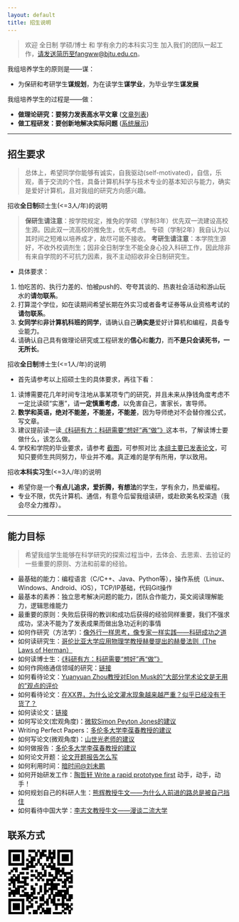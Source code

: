 ```yaml
---
layout: default
title: 招生说明
---
```


> 欢迎 全日制 学硕/博士 和 学有余力的本科实习生 加入我们的团队一起工作，请发送简历至fangww@bjtu.edu.cn。

我组培养学生的原则是——谋：

- 为保研和考研学生**谋规划**，为在读学生**谋学业**，为毕业学生**谋发展**

我组培养学生的过程是——做：

- **做理论研究：要努力发表高水平文章** ([文章列表](https://fangvv.github.io/Homepage/publication.html))
- **做工程研发：要创新地解决实际问题** ([系统展示](https://fangvv.github.io/Homepage/Demo.html))

----------

## 招生要求

> 总体上，希望同学你能够有诚实，自我驱动(self-motivated)，自信，乐观，善于交流的个性，具备计算机科学与技术专业的基本知识与能力，确实是爱好计算机，且对我组的研究方向感兴趣。

招收**全日制**硕士生(<=3人/年)的说明

> **保研生请注意**：按学院规定，推免的学硕（学制3年）优先双一流建设高校生源。因此双一流高校的推免生，优先考虑。 专硕（学制2年）我自认为以其时间之短难以培养成才，故尽可能不接收。 **考研生请注意**：本学院生源好，不收外校调剂生；因非全日制学生不能全身心投入科研工作，因此除非有来自学院的不可抗力因素，我不主动招收非全日制研究生。

- 具体要求：
 1. 怕吃苦的、执行力差的、怕被push的、夸夸其谈的、热衷社会活动和游山玩水的**请勿联系**。
 1. 打算混个学位，如在读期间希望长期在外实习或者备考证券等从业资格考试的**请勿联系**。
 1. **女同学**和**非计算机科班的同学**，请确认自己**确实是**爱好计算机和编程，具备专业能力。
 1. 请确认自己具有做理论研究或工程研发的**信心**和**能力**，而**不是只会读死书，一无所长**。

招收**全日制**博士生(<=1人/年)的说明

- 首先请参考以上招硕士生的具体要求，再往下看：
 1. 读博需要花几年时间专注地从事某项专门的研究，并且未来从挣钱角度考虑不一定比读硕“实惠”，请**一定慎重考虑**，以免害自己，害家长，害导师。
 1. **数学和英语，绝对不能差，不能差，不能差**，因为导师绝对不会替你推公式，写文章。
 1. 建议提前读一读[《科研有方：科研需要“想好”再“做”》](https://book.douban.com/subject/26732439/)这本书，了解读博士要做什么，该怎么做。
 1. 学校和学院的毕业要求，请参考 [截图](phdpaper.jpg)，可参照对比 [本组主要已发表论文](http://scit.bjtu.edu.cn/cms/staff/8530/?cat=12#paper)，可知只要师生共同努力，毕业并不难。真正难的是学有所用，学以致用。

招收**本科实习生**(<=3人/年)的说明

- 希望你是一个**有点儿追求，爱折腾，有想法**的学生，学有余力，热爱编程。
- 专业不限，优先计算机、通信，有意今后留我组读研，或赴欧美名校深造（我会尽全力推荐）。

----------

## 能力目标

> 希望我组学生能够在科学研究的探索过程当中，去体会、去思索、去验证的一些重要的原则、方法和前辈的经验。

- 最基础的能力：编程语言（C/C++、Java、Python等），操作系统（Linux、Windows、Android、iOS），TCP/IP基础，代码Git操作
- 最基本的素养：独立思考解决问题的能力，团队合作能力，英文阅读理解能力，逻辑思维能力
- 最重要的原则：失败后获得的教训和成功后获得的经验同样重要，我们不强求成功，坚决不能为了发表成果而做出急功近利的事情
- 如何作研究（方法学）：[像外行一样思考，像专家一样实践——科研成功之道](http://book.douban.com/subject/1867455/ "像外行一样思考，像专家一样实践——科研成功之道")
- 如何读研究生：[哥伦比亚大学应用物理学教授赫曼提出的赫曼法则（The Laws of Herman）](http://blog.sciencenet.cn/home.php?mod=space&uid=41757&do=blog&id=1099644)
- 如何读博士生：[《科研有方：科研需要“想好”再“做”》](https://book.douban.com/subject/26732439/)
- 如何作网络通信领域的研究：[链接](http://wirelesslab.sjtu.edu.cn/resource/seminar/111201/How_to_do_research_in_wireless_area_Yanglet20111201.ppsm "链接")
- 如何看待论文：[Yuanyuan Zhou教授对Elon Musk的“大部分学术论文是无用的”观点的评价](https://www.quora.com/Is-Elon-Musk-right-in-saying-most-academic-papers-are-useless/answer/Yuanyuan-Zhou?srid=ZqR9)
- 如何看待论文：[在XX界，为什么论文灌水现象越来越严重？似乎已经没有干货了？](https://www.zhihu.com/question/39342238/answer/99408954)
- 如何读论文：[链接](http://blizzard.cs.uwaterloo.ca/keshav/home/Papers/data/07/paper-reading.pdf "链接")
- 如何写论文(宏观角度)：[微软Simon Peyton Jones的建议](https://www.microsoft.com/en-us/research/academic-program/write-great-research-paper/ "微软Simon Peyton Jones的建议")
- Writing Perfect Papers：[多伦多大学李葆春教授的建议](http://isn.xidian.edu.cn/info/1003/2388.htm "多伦多大学李葆春教授的建议")
- 如何写论文(微观角度)：[山世光老师的建议](http://www.jdl.ac.cn/user/sgshan/PaperWriting.pdf "山世光老师的建议")
- 如何做报告：[多伦多大学李葆春教授的建议](http://www.cs.cityu.edu.hk/~jia/research/the-art-of-presentation.pdf "多伦多大学李葆春教授的建议")
- 如何论文开题：[论文开题报告怎么写](https://www.zhihu.com/question/19891472)
- 如何利用时间：[暗时间@刘未鹏](http://mindhacks.cn/2009/12/20/dark-time/ "暗时间")
- 如何开始研发工作：[陶哲轩 Write a rapid prototype first](http://www.phy.pku.edu.cn/~wangdy/courses/howtophd/WriteARapidPrototypeFirst.pdf) 动手，动手，动手！
- 如何规划自己的科研人生：[熊辉教授牛文——为什么人前进的路总是被自己挡住](http://blog.sciencenet.cn/blog-800393-623681.html)
- 如何看待中国大学：[李志文教授牛文——漫谈二流大学](https://blogs.harvard.edu/guorui/2015/08/13/%E6%9D%8E%E5%BF%97%E6%96%87%EF%BC%9A%E6%BC%AB%E8%B0%88%E4%BA%8C%E6%B5%81%E5%A4%A7%E5%AD%A6%EF%BC%88%E6%B8%85%E5%8D%8E%E5%8C%97%E5%A4%A7%E6%B5%99%E5%A4%A7%E5%8F%AA%E6%98%AF%E4%B8%89%E6%B5%81%E5%A4%A7/)

## 联系方式
![](qrcode.jpg)
